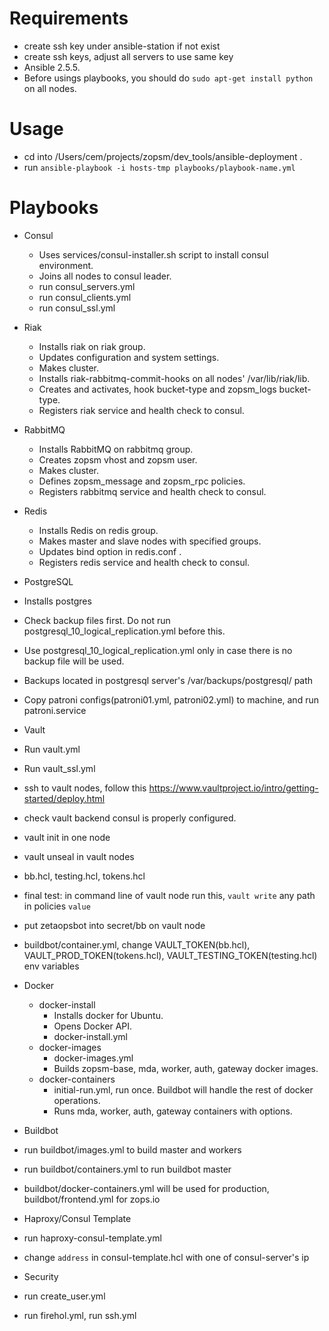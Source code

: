 # Requirements
 - create ssh key under ansible-station if not exist
 - create ssh keys, adjust all servers to use same key
 - Ansible 2.5.5.
 - Before usings playbooks, you should do ```sudo apt-get install python``` on all nodes.

# Usage

- cd into /Users/cem/projects/zopsm/dev_tools/ansible-deployment .
- run ```ansible-playbook -i hosts-tmp playbooks/playbook-name.yml```

# Playbooks

- Consul
  - Uses services/consul-installer.sh script to install consul environment.
  - Joins all nodes to consul leader.
  - run consul_servers.yml
  - run consul_clients.yml
  - run consul_ssl.yml
  
- Riak
  - Installs riak on riak group.
  - Updates configuration and system settings.
  - Makes cluster.
  - Installs riak-rabbitmq-commit-hooks on all nodes' /var/lib/riak/lib.
  - Creates and activates, hook bucket-type and zopsm_logs bucket-type.
  - Registers riak service and health check to consul.
  
- RabbitMQ
  - Installs RabbitMQ on rabbitmq group.
  - Creates zopsm vhost and zopsm user.
  - Makes cluster.
  - Defines zopsm_message and zopsm_rpc policies.
  - Registers rabbitmq service and health check to consul.
  
- Redis
  - Installs Redis on redis group.
  - Makes master and slave nodes with specified groups.
  - Updates bind option in redis.conf .
  - Registers redis service and health check to consul.
  
- PostgreSQL
 - Installs postgres
 - Check backup files first. Do not run postgresql_10_logical_replication.yml before this.
 - Use postgresql_10_logical_replication.yml only in case there is no backup file
   will be used.
 - Backups located in postgresql server's /var/backups/postgresql/ path
 - Copy patroni configs(patroni01.yml, patroni02.yml) to machine, and run patroni.service
  
- Vault
 - Run vault.yml
 - Run vault_ssl.yml
 - ssh to vault nodes, follow this https://www.vaultproject.io/intro/getting-started/deploy.html
 - check vault backend consul is properly configured.
 - vault init in one node
 - vault unseal in vault nodes
 - bb.hcl, testing.hcl, tokens.hcl 
 - final test: in command line of vault node run this, `vault write` any path in policies `value`
 - put zetaopsbot into secret/bb on vault node
 - buildbot/container.yml,
  change VAULT_TOKEN(bb.hcl), VAULT_PROD_TOKEN(tokens.hcl), VAULT_TESTING_TOKEN(testing.hcl) env variables
  
- Docker
  - docker-install
    - Installs docker for Ubuntu.
    - Opens Docker API.
    - docker-install.yml
  - docker-images
    - docker-images.yml
    - Builds zopsm-base, mda, worker, auth, gateway  docker images.
  - docker-containers
    - initial-run.yml, run once. Buildbot will handle the rest of docker operations.
    - Runs mda, worker, auth, gateway containers with options.

- Buildbot
 - run buildbot/images.yml to build master and workers
 - run buildbot/containers.yml to run buildbot master
 - buildbot/docker-containers.yml will be used for production, buildbot/frontend.yml for zops.io
 
- Haproxy/Consul Template
 - run haproxy-consul-template.yml
 - change `address` in consul-template.hcl with one of consul-server's ip

- Security
- run create_user.yml 
- run firehol.yml, run ssh.yml
